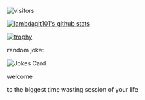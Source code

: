 ![visitors](https://visitor-badge.glitch.me/badge?page_id=lambdagit101)

[![lambdagit101's github stats](https://github-readme-stats.vercel.app/api?username=lambdagit101)](https://github.com/anuraghazra/github-readme-stats)

[![trophy](https://github-profile-trophy.vercel.app/?username=lambdagit101)](https://github.com/ryo-ma/github-profile-trophy)

random joke: 

![Jokes Card](https://readme-jokes.vercel.app/api)

welcome

to the biggest time wasting session of your life
